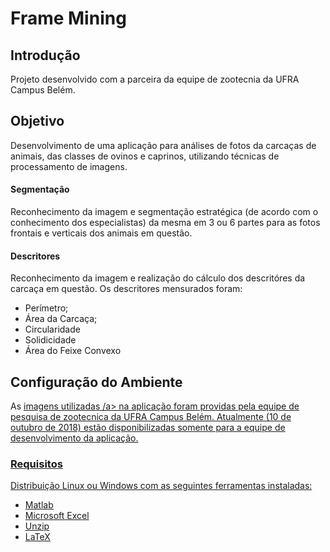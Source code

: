 Frame Mining
==================

## Introdução
Projeto desenvolvido com a parceira da equipe de zootecnia da UFRA Campus Belém. 

## Objetivo
Desenvolvimento de uma aplicação para análises de fotos da carcaças de animais, das classes de ovinos e caprinos, utilizando técnicas de processamento de imagens.

#### Segmentação
Reconhecimento da imagem e segmentação estratégica (de acordo com o conhecimento dos especialistas) da mesma em 3 ou 6 partes para as fotos frontais e verticais dos animais em questão.

#### Descritores
Reconhecimento da imagem e realização do cálculo dos descritóres da carcaça em questão. Os descritores mensurados foram:
* Perímetro;
* Área da Carcaça;
* Circularidade
* Solidicidade
* Área do Feixe Convexo

## Configuração do Ambiente

As <a href="https://drive.google.com/drive/folders/1iM5FQlErA3q8zNZzDR4ff9VRLMSc8ww6"> imagens utilizadas /a> na aplicação foram providas pela equipe de pesquisa de zootecnica da UFRA Campus Belém.
Atualmente (10 de outubro de 2018) estão disponibilizadas somente para a equipe de desenvolvimento da aplicação.

### Requisitos 

Distribuição Linux ou Windows com as seguintes ferramentas instaladas: 

* Matlab
* Microsoft Excel 
* Unzip 
* LaTeX

### 
